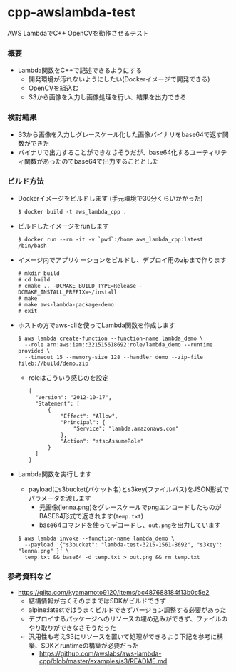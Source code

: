 # cpp-awslambda-test
AWS LambdaでC++ OpenCVを動作させるテスト

### 概要
- Lambda関数をC++で記述できるようにする
  - 開発環境が汚れないようにしたい(Dockerイメージで開発できる)
  - OpenCVを組込む
  - S3から画像を入力し画像処理を行い、結果を出力できる

### 検討結果
- S3から画像を入力しグレースケール化した画像バイナリをbase64で返す関数ができた
- バイナリで出力することができなさそうだが、base64化するユーティリティ関数があったのでbase64で出力することとした

### ビルド方法
- Dockerイメージをビルドします (手元環境で30分くらいかかった)
  ```
  $ docker build -t aws_lambda_cpp .
  ```

- ビルドしたイメージをrunします
  ```
  $ docker run --rm -it -v `pwd`:/home aws_lambda_cpp:latest /bin/bash
  ```

- イメージ内でアプリケーションをビルドし、デプロイ用のzipまで作ります
  ```
  # mkdir build
  # cd build
  # cmake .. -DCMAKE_BUILD_TYPE=Release -DCMAKE_INSTALL_PREFIX=~/install
  # make
  # make aws-lambda-package-demo
  # exit
  ```

- ホストの方でaws-cliを使ってLambda関数を作成します
  ```
  $ aws lambda create-function --function-name lambda_demo \
    --role arn:aws:iam::321515618692:role/lambda_demo --runtime provided \
    --timeout 15 --memory-size 128 --handler demo --zip-file fileb://build/demo.zip
  ```
  - roleはこういう感じのを設定
    ```(arn:aws:iam::321515618692:role/lambda_demo)
    {
      "Version": "2012-10-17",
      "Statement": [
          {
              "Effect": "Allow",
              "Principal": {
                  "Service": "lambda.amazonaws.com"
              },
              "Action": "sts:AssumeRole"
          }
      ]
    }
    ```

- Lambda関数を実行します
  - payloadにs3bucket(バケット名)とs3key(ファイルパス)をJSON形式でパラメータを渡します
    - 元画像(lenna.png)をグレースケールでpngエンコードしたものがBASE64形式で返されます(`temp.txt`)
    - base64コマンドを使ってデコードし、`out.png`を出力しています
  ```
  $ aws lambda invoke --function-name lambda_demo \
    --payload '{"s3bucket": "lambda-test-3215-1561-8692", "s3key": "lenna.png" }' \
    temp.txt && base64 -d temp.txt > out.png && rm temp.txt
  ```

### 参考資料など
  - https://qiita.com/kyamamoto9120/items/bc487688184f13b0c5e2
    - 結構情報が古くそのままではSDKがビルドできず
    - alpine:latestではうまくビルドできずバージョン調整する必要があった
    - デプロイするパッケージへのリソースの埋め込みができず、ファイルのやり取りができなさそうだった
    - 汎用性も考えS3にリソースを置いて処理ができるよう下記を参考に構築、SDKとruntimeの構築が必要だった
      - https://github.com/awslabs/aws-lambda-cpp/blob/master/examples/s3/README.md
